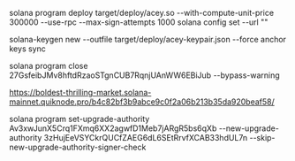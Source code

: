 solana program deploy target/deploy/acey.so --with-compute-unit-price 300000 --use-rpc --max-sign-attempts 1000 solana config set --url ""

solana-keygen new --outfile target/deploy/acey-keypair.json --force 
anchor keys sync

solana program close 27GsfeibJMv8hftdRzaoSTgnCUB7RqnjUAnWW6EBiJub --bypass-warning

https://boldest-thrilling-market.solana-mainnet.quiknode.pro/b4c82bf3b9abce9c0f2a06b213b35da920beaf58/


solana program set-upgrade-authority Av3xwJunX5Crq1FXmq6XX2agwfD1Meb7jARgR5bs6qXb --new-upgrade-authority 3zHujEeVSYCkrQUCfZAEG6dL6SEtRrvfXCAB33hdUL7n --skip-new-upgrade-authority-signer-check